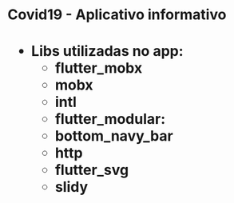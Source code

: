 <h1>Covid19 - Aplicativo informativo<h1>

- Libs utilizadas no app:
  - flutter_mobx
  - mobx
  - intl
  - flutter_modular:
  - bottom_navy_bar
  - http
  - flutter_svg
  - slidy
